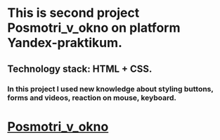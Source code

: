 # This is second project Posmotri_v_okno on platform Yandex-praktikum.
## Technology stack: HTML + CSS. 
### In this project I used new knowledge about styling buttons, forms and videos, reaction on mouse, keyboard.

# [Posmotri_v_okno](https://github.com/Siblns/ono-tebe-nado.git)
